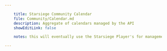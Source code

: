 ```yaml
---

    title: Starsiege Community Calendar
    file: Community/Calendar.md
    description: Aggregate of calendars managed by the API 
    showEditLink: false

    notes: this will eventually use the Starsiege Player's for management

---
```


<script>

</script>

<Calendar />
